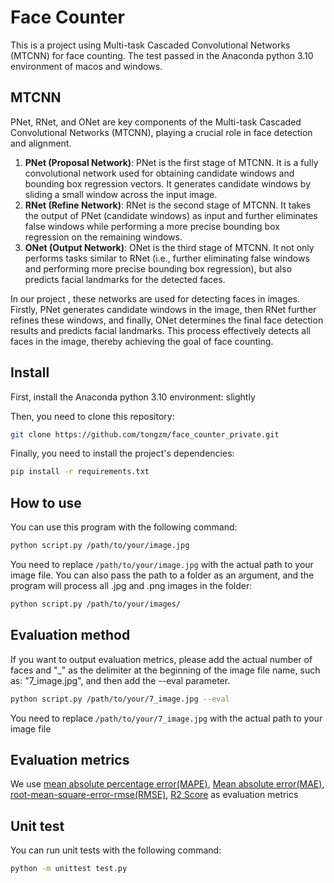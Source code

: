 

# Face Counter

This is a project using  Multi-task Cascaded Convolutional Networks (MTCNN) for face counting. The test passed in the Anaconda python 3.10 environment of macos and windows.

## MTCNN

PNet, RNet, and ONet are key components of the Multi-task Cascaded Convolutional Networks (MTCNN), playing a crucial role in face detection and alignment.

1. **PNet (Proposal Network)**: PNet is the first stage of MTCNN. It is a fully convolutional network used for obtaining candidate windows and bounding box regression vectors. It generates candidate windows by sliding a small window across the input image.
2. **RNet (Refine Network)**: RNet is the second stage of MTCNN. It takes the output of PNet (candidate windows) as input and further eliminates false windows while performing a more precise bounding box regression on the remaining windows.
3. **ONet (Output Network)**: ONet is the third stage of MTCNN. It not only performs tasks similar to RNet (i.e., further eliminating false windows and performing more precise bounding box regression), but also predicts facial landmarks for the detected faces.

In our project , these networks are used for detecting faces in images. Firstly, PNet generates candidate windows in the image, then RNet further refines these windows, and finally, ONet determines the final face detection results and predicts facial landmarks. This process effectively detects all faces in the image, thereby achieving the goal of face counting.

## Install

First, install the Anaconda python 3.10 environment: slightly


Then, you need to clone this repository:

```bash
git clone https://github.com/tongzm/face_counter_private.git
```

Finally, you need to install the project's dependencies:

```bash
pip install -r requirements.txt
```


## How to use
You can use this program with the following command:
```bash
python script.py /path/to/your/image.jpg
```

You need to replace `/path/to/your/image.jpg` with the actual path to your image file. You can also pass the path to a folder as an argument, and the program will process all .jpg and .png images in the folder:

```bash
python script.py /path/to/your/images/
```

## Evaluation method

If you want to output evaluation metrics, please add the actual number of faces and "_" as the delimiter at the beginning of the image file name, such as: "7_image.jpg", and then add the --eval parameter.
```bash
python script.py /path/to/your/7_image.jpg --eval
```

You need to replace `/path/to/your/7_image.jpg` with the actual path to your image file

## Evaluation metrics
We use [mean absolute percentage error(MAPE)](https://en.wikipedia.org/wiki/Mean_absolute_percentage_error), [Mean absolute error(MAE)](https://en.wikipedia.org/wiki/Mean_absolute_error), [root-mean-square-error-rmse(RMSE)](https://c3.ai/glossary/data-science/root-mean-square-error-rmse/), [R2 Score](https://thecleverprogrammer.com/2021/06/22/r2-score-in-machine-learning/) as evaluation metrics

## Unit test

You can run unit tests with the following command:
```bash
python -m unittest test.py
```

